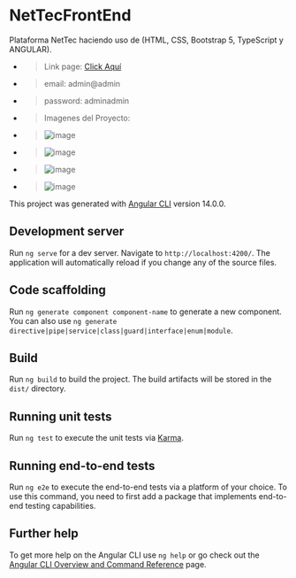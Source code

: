 # NetTecFrontEnd
Plataforma NetTec haciendo uso de (HTML, CSS, Bootstrap 5, TypeScript y ANGULAR).
- > Link page: <a href='https://jairdiaz0.github.io/NetTecFrontEnd/home/publications' target="_blank"> Click Aquí </a>
- > email: admin@admin
- > password: adminadmin

- > Imagenes del Proyecto:
- > ![image](https://user-images.githubusercontent.com/98502086/185724357-f0815235-e915-4f88-8ac5-d039b5592840.png)
- > ![image](https://user-images.githubusercontent.com/98502086/185724366-905bc79b-ded2-4963-911b-269605ad5169.png)
- > ![image](https://user-images.githubusercontent.com/98502086/185724376-64ec81b2-8130-4d78-a61e-0b4f45651d4d.png)
- > ![image](https://user-images.githubusercontent.com/98502086/185724396-21beffb7-55df-450b-8bfd-b5248b71550f.png)

This project was generated with [Angular CLI](https://github.com/angular/angular-cli) version 14.0.0.

## Development server

Run `ng serve` for a dev server. Navigate to `http://localhost:4200/`. The application will automatically reload if you change any of the source files.

## Code scaffolding

Run `ng generate component component-name` to generate a new component. You can also use `ng generate directive|pipe|service|class|guard|interface|enum|module`.

## Build

Run `ng build` to build the project. The build artifacts will be stored in the `dist/` directory.

## Running unit tests

Run `ng test` to execute the unit tests via [Karma](https://karma-runner.github.io).

## Running end-to-end tests

Run `ng e2e` to execute the end-to-end tests via a platform of your choice. To use this command, you need to first add a package that implements end-to-end testing capabilities.

## Further help

To get more help on the Angular CLI use `ng help` or go check out the [Angular CLI Overview and Command Reference](https://angular.io/cli) page.

